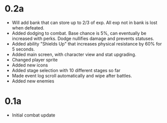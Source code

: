 # 0.2a
- Will add bank that can store up to 2/3 of exp. All exp not in bank is lost when defeated.
- Added dodging to combat. Base chance is 5%, can eventually be increased with perks. Dodge nullifies damage and prevents statuses.
- Added ability "Shields Up" that increases physical resistance by 60% for 5 seconds.
- Added main screen, with character view and stat upgrading.
- Changed player sprite
- Added new icons
- Added stage selection with 10 different stages so far
- Made event log scroll automatically and wipe after battles.
- Added new enemies
# 0.1a
- Initial combat update